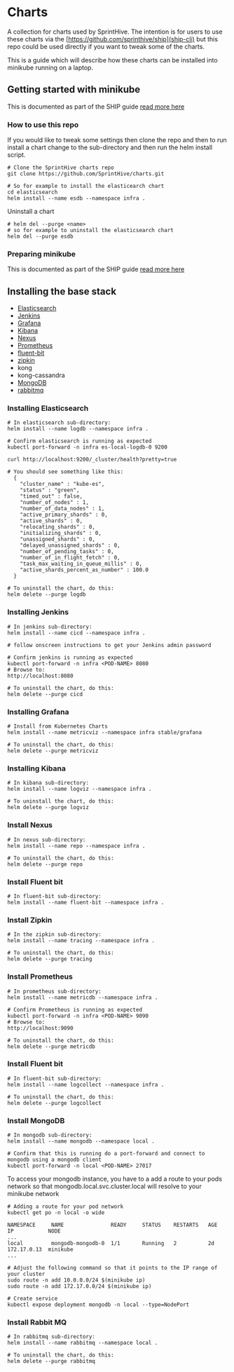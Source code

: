 # Charts

A collection for charts used by SprintHive. 
The intention is for users to use these charts via the [https://github.com/sprinthive/ship](ship-cli) 
but this repo could be used directly if you want to tweak some of the charts. 

This is a guide which will describe how these charts can be installed into minikube running on a laptop.   

## Getting started with minikube

This is documented as part of the SHIP guide [read more here](https://github.com/SprintHive/ship/wiki/Before-you-start)

### How to use this repo 

If you would like to tweak some settings then clone the repo and then to run install a chart change to the 
sub-directory and then run the helm install script. 
    
    # Clone the SprintHive charts repo
    git clone https://github.com/SprintHive/charts.git

    # So for example to install the elasticearch chart   
    cd elasticsearch           
    helm install --name esdb --namespace infra .

Uninstall a chart

    # helm del --purge <name>
    # so for example to uninstall the elasticsearch chart
    helm del --purge esdb                

### Preparing minikube

This is documented as part of the SHIP guide [read more here](https://github.com/SprintHive/ship/wiki/Preparing-minikube)

## Installing the base stack

* [Elasticsearch](#elasticsearch) 
* [Jenkins](#jenkins)
* [Grafana](#grafana)
* [Kibana](#kibana)
* [Nexus](#nexus)
* [Prometheus](#prometheus)
* [fluent-bit](#fluent-bit)
* [zipkin](#zipkin)
* kong
* kong-cassandra
* [MongoDB](#mongodb)
* [rabbitmq](#rabbitmq)

<a id="elasticsearch">

### Installing Elasticsearch
        
    # In elasticsearch sub-directory:
    helm install --name logdb --namespace infra .
      
    # Confirm elasticsearch is running as expected
    kubectl port-forward -n infra es-local-logdb-0 9200
      
    curl http://localhost:9200/_cluster/health?pretty=true
    
    # You should see something like this:
      {
        "cluster_name" : "kube-es",
        "status" : "green",
        "timed_out" : false,
        "number_of_nodes" : 1,
        "number_of_data_nodes" : 1,
        "active_primary_shards" : 0,
        "active_shards" : 0,
        "relocating_shards" : 0,
        "initializing_shards" : 0,
        "unassigned_shards" : 0,
        "delayed_unassigned_shards" : 0,
        "number_of_pending_tasks" : 0,
        "number_of_in_flight_fetch" : 0,
        "task_max_waiting_in_queue_millis" : 0,
        "active_shards_percent_as_number" : 100.0
      }
      
    # To uninstall the chart, do this:
    helm delete --purge logdb    

<a id="jenkins">

### Installing Jenkins

    # In jenkins sub-directory:
    helm install --name cicd --namespace infra .
      
    # follow onscreen instructions to get your Jenkins admin password
      
    # Confirm jenkins is running as expected
    kubectl port-forward -n infra <POD-NAME> 8080
    # Browse to:
    http://localhost:8080
        
    # To uninstall the chart, do this:
    helm delete --purge cicd
    

<a id="grafana">

### Installing Grafana

    # Install from Kubernetes Charts
    helm install --name metricviz --namespace infra stable/grafana
      
    # To uninstall the chart, do this:
    helm delete --purge metricviz
    
<a id="kibana">

### Installing Kibana

    # In kibana sub-directory:
    helm install --name logviz --namespace infra .
      
    # To uninstall the chart, do this:
    helm delete --purge logviz

<a id="nexus">

### Install Nexus 

    # In nexus sub-directory:
    helm install --name repo --namespace infra .

    # To uninstall the chart, do this:
    helm delete --purge repo
      
<a id="fluent-bit">
      
### Install Fluent bit

    # In fluent-bit sub-directory:
    helm install --name fluent-bit --namespace infra .
    
<a id="zipkin">

### Install Zipkin

    # In the zipkin sub-directory:
    helm install --name tracing --namespace infra .
    
    # To uninstall the chart, do this:
    helm delete --purge tracing
              
<a id="prometheus">

### Install Prometheus 

    # In prometheus sub-directory:
    helm install --name metricdb --namespace infra .
        
    # Confirm Prometheus is running as expected
    kubectl port-forward -n infra <POD-NAME> 9090
    # Browse to:
    http://localhost:9090
        
    # To uninstall the chart, do this:
    helm delete --purge metricdb

<a id="fluent-bit">
      
### Install Fluent bit

    # In fluent-bit sub-directory:
    helm install --name logcollect --namespace infra .

    # To uninstall the chart, do this:
    helm delete --purge logcollect
    
<a id="mongodb">

### Install MongoDB 

    # In mongodb sub-directory:
    helm install --name mongodb --namespace local .

    # Confirm that this is running do a port-forward and connect to mongodb using a mongodb client
    kubectl port-forward -n local <POD-NAME> 27017
    
To access your mongodb instance, you have to a add a route to your pods network so that mongodb.local.svc.cluster.local 
will resolve to your minikube network    


     
    # Adding a route for your pod network
    kubectl get po -n local -o wide   
      
    NAMESPACE     NAME               READY     STATUS    RESTARTS   AGE   IP           NODE
    ...
    local         mongodb-mongodb-0  1/1       Running   2          2d    172.17.0.13  minikube
    ...
    
    # Adjust the following command so that it points to the IP range of your cluster
    sudo route -n add 10.0.0.0/24 $(minikube ip)
    sudo route -n add 172.17.0.0/24 $(minikube ip)      
     
    # Create service
    kubectl expose deployment mongodb -n local --type=NodePort
    
<a id="rabbitmq">
      
### Install Rabbit MQ

    # In rabbitmq sub-directory:
    helm install --name rabbitmq --namespace local .
    
    # To uninstall the chart, do this:
    helm delete --purge rabbitmq
    